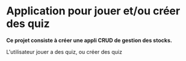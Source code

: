 # Application pour jouer et/ou créer des quiz

**Ce projet consiste à créer une appli CRUD de gestion des stocks.**

L'utilisateur jouer a des quiz, ou créer des quiz